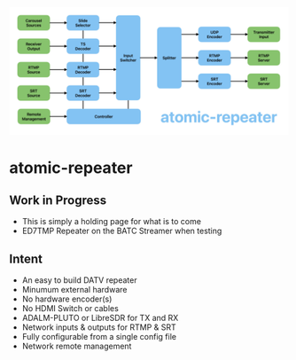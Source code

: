 ![diagram](doc/atomic-diagram.jpg)
# atomic-repeater

## Work in Progress
- This is simply a holding page for what is to come
- ED7TMP Repeater on the BATC Streamer when testing

## Intent
- An easy to build DATV repeater
- Minumum external hardware
- No hardware encoder(s)
- No HDMI Switch or cables
- ADALM-PLUTO or LibreSDR for TX and RX
- Network inputs & outputs for RTMP & SRT
- Fully configurable from a single config file
- Network remote management
